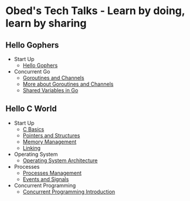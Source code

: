 # Obed's Tech Talks - Learn by doing, learn by sharing

## Hello Gophers

- Start Up
  - [Hello Gophers](./content/hello-gophers/start-up/hello-gophers.html)
- Concurrent Go
  - [Goroutines and Channels](./content/hello-gophers/goroutines/goroutines_channels_intro.html)
  - [More about Goroutines and Channels](./content/hello-gophers/goroutines/goroutines_channels_part2.html)
  - [Shared Variables in Go](./content/hello-gophers/goroutines/goroutines_shared_variables.html)


## Hello C World

- Start Up
  - [C Basics](./content/hello-c-world/start-up/00-basics.html)
  - [Pointers and Structures](./content/hello-c-world/start-up/01-pointers-structures.html)
  - [Memory Management](./content/hello-c-world/start-up/02-memory-mgmt.html)
  - [Linking](./content/hello-c-world/start-up/03-linking.html)
- Operating System
  - [Operating System Architecture](content/hello-c-world/os/04-os-intro.html)
- Processes
  - [Processes Management](content/hello-c-world/processes/05-processes.html)
  - [Events and Signals](content/hello-c-world/events-signals/06-events-signals.html)
- Concurrent Programming
  - [Concurrent Programming Introduction](content/hello-c-world/concurrent/07-concurrent-programming.html)
